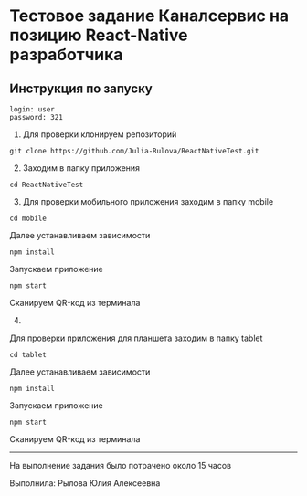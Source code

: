 # Тестовое задание Каналсервис на позицию React-Native разработчика

## Инструкция по запуску

```
login: user
password: 321
```

1. Для проверки клонируем репозиторий
```
git clone https://github.com/Julia-Rulova/ReactNativeTest.git
```

2. Заходим в папку приложения
```
cd ReactNativeTest
```

3. Для проверки мобильного приложения заходим в папку mobile
```
cd mobile
```

Далее устанавливаем зависимости
```
npm install
```

Запускаем приложение
```
npm start
```

Сканируем QR-код из терминала

4. 
Для проверки приложения для планшета заходим в папку tablet
```
cd tablet
```

Далее устанавливаем зависимости
```
npm install
```

Запускаем приложение
```
npm start
```

Сканируем QR-код из терминала

___

На выполнение задания было потрачено около 15 часов

Выполнила: Рылова Юлия Алексеевна
